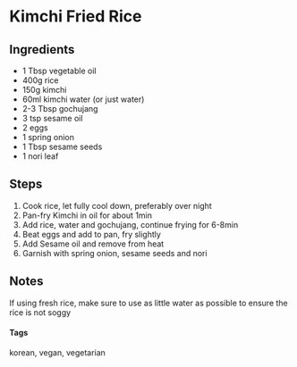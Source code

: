# Kimchi Fried Rice

## Ingredients

* 1 Tbsp vegetable oil
* 400g rice
* 150g kimchi
* 60ml kimchi water (or just water)
* 2-3 Tbsp gochujang
* 3 tsp sesame oil
* 2 eggs 
* 1 spring onion
* 1 Tbsp sesame seeds 
* 1 nori leaf

## Steps

1. Cook rice, let fully cool down, preferably over night 
2. Pan-fry Kimchi in oil for about 1min
3. Add rice, water and gochujang, continue frying for 6-8min
4. Beat eggs and add to pan, fry slightly
5. Add Sesame oil and remove from heat 
6. Garnish with spring onion, sesame seeds and nori

## Notes

If using fresh rice, make sure to use as little water as possible to ensure the rice is not soggy

#### Tags
korean, vegan, vegetarian
